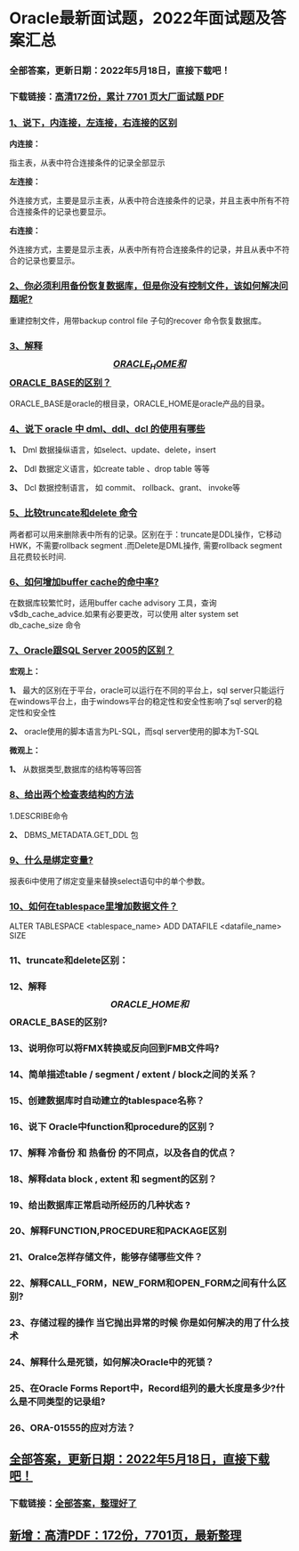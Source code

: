 # Oracle最新面试题，2022年面试题及答案汇总


### 全部答案，更新日期：2022年5月18日，直接下载吧！

### 下载链接：[高清172份，累计 7701 页大厂面试题  PDF](https://gitee.com/souyunku/DevBooks/blob/master/docs/index.md)



### [1、说下，内连接，左连接，右连接的区别](https://gitee.com/souyunku/DevBooks/blob/master/docs/Oracle/Oracle最新面试题，2021年面试题及答案汇总.md#1说下内连接左连接右连接的区别)  


**内连接：**

指主表，从表中符合连接条件的记录全部显示

**左连接：**

外连接方式，主要是显示主表，从表中符合连接条件的记录，并且主表中所有不符合连接条件的记录也要显示。

**右连接：**

外连接方式，主要是显示主表，从表中所有符合连接条件的记录，并且从表中不符合的记录也要显示。


### [2、你必须利用备份恢复数据库，但是你没有控制文件，该如何解决问题呢?](https://gitee.com/souyunku/DevBooks/blob/master/docs/Oracle/Oracle最新面试题，2021年面试题及答案汇总.md#2你必须利用备份恢复数据库但是你没有控制文件该如何解决问题呢)  


重建控制文件，用带backup control file 子句的recover 命令恢复数据库。


### [3、解释$$ORACLE_HOME和$$ORACLE_BASE的区别？](https://gitee.com/souyunku/DevBooks/blob/master/docs/Oracle/Oracle最新面试题，2021年面试题及答案汇总.md#3解释$$oracle_home和$$oracle_base的区别)  


ORACLE_BASE是oracle的根目录，ORACLE_HOME是oracle产品的目录。


### [4、说下 oracle 中 dml、ddl、dcl 的使用有哪些](https://gitee.com/souyunku/DevBooks/blob/master/docs/Oracle/Oracle最新面试题，2021年面试题及答案汇总.md#4说下-oracle-中-dmlddldcl-的使用有哪些)  


**1、** Dml 数据操纵语言，如select、update、delete，insert

**2、** Ddl 数据定义语言，如create table 、drop table 等等

**3、** Dcl 数据控制语言， 如 commit、 rollback、grant、 invoke等


### [5、比较truncate和delete 命令](https://gitee.com/souyunku/DevBooks/blob/master/docs/Oracle/Oracle最新面试题，2021年面试题及答案汇总.md#5比较truncate和delete-命令)  


两者都可以用来删除表中所有的记录。区别在于：truncate是DDL操作，它移动HWK，不需要rollback segment .而Delete是DML操作, 需要rollback segment 且花费较长时间.


### [6、如何增加buffer cache的命中率?](https://gitee.com/souyunku/DevBooks/blob/master/docs/Oracle/Oracle最新面试题，2021年面试题及答案汇总.md#6如何增加buffer-cache的命中率)  


在数据库较繁忙时，适用buffer cache advisory 工具，查询v$db_cache_advice.如果有必要更改，可以使用 alter system set db_cache_size 命令


### [7、Oracle跟SQL Server 2005的区别？](https://gitee.com/souyunku/DevBooks/blob/master/docs/Oracle/Oracle最新面试题，2021年面试题及答案汇总.md#7oracle跟sql-server-2005的区别)  


**宏观上：**

**1、** 最大的区别在于平台，oracle可以运行在不同的平台上，sql server只能运行在windows平台上，由于windows平台的稳定性和安全性影响了sql server的稳定性和安全性

**2、** oracle使用的脚本语言为PL-SQL，而sql server使用的脚本为T-SQL

**微观上：**

**1、** 从数据类型,数据库的结构等等回答


### [8、给出两个检查表结构的方法](https://gitee.com/souyunku/DevBooks/blob/master/docs/Oracle/Oracle最新面试题，2021年面试题及答案汇总.md#8给出两个检查表结构的方法)  


1.DESCRIBE命令

**2、** DBMS_METADATA.GET_DDL 包


### [9、什么是绑定变量?](https://gitee.com/souyunku/DevBooks/blob/master/docs/Oracle/Oracle最新面试题，2021年面试题及答案汇总.md#9什么是绑定变量)  


报表6i中使用了绑定变量来替换select语句中的单个参数。


### [10、如何在tablespace里增加数据文件？](https://gitee.com/souyunku/DevBooks/blob/master/docs/Oracle/Oracle最新面试题，2021年面试题及答案汇总.md#10如何在tablespace里增加数据文件)  


ALTER TABLESPACE <tablespace_name> ADD DATAFILE <datafile_name> SIZE


### 11、truncate和delete区别：
### 12、解释$$ORACLE\_HOME和$$ORACLE_BASE的区别?
### 13、说明你可以将FMX转换或反向回到FMB文件吗?
### 14、简单描述table / segment / extent / block之间的关系？
### 15、创建数据库时自动建立的tablespace名称？
### 16、说下 Oracle中function和procedure的区别？
### 17、解释 冷备份 和 热备份 的不同点，以及各自的优点？
### 18、解释data block , extent 和 segment的区别？
### 19、给出数据库正常启动所经历的几种状态 ?
### 20、解释FUNCTION,PROCEDURE和PACKAGE区别
### 21、Oralce怎样存储文件，能够存储哪些文件？
### 22、解释CALL_FORM，NEW_FORM和OPEN_FORM之间有什么区别?
### 23、存储过程的操作 当它抛出异常的时候 你是如何解决的用了什么技术
### 24、解释什么是死锁，如何解决Oracle中的死锁？
### 25、在Oracle Forms Report中，Record组列的最大长度是多少?什么是不同类型的记录组?
### 26、ORA-01555的应对方法？





## [全部答案，更新日期：2022年5月18日，直接下载吧！](https://gitee.com/souyunku/DevBooks/blob/master/docs/daan.md)

### 下载链接：[全部答案，整理好了](https://gitee.com/souyunku/DevBooks/blob/master/docs/daan.md)




## [新增：高清PDF：172份，7701页，最新整理](https://gitee.com/souyunku/DevBooks/blob/master/docs/daan.md)




